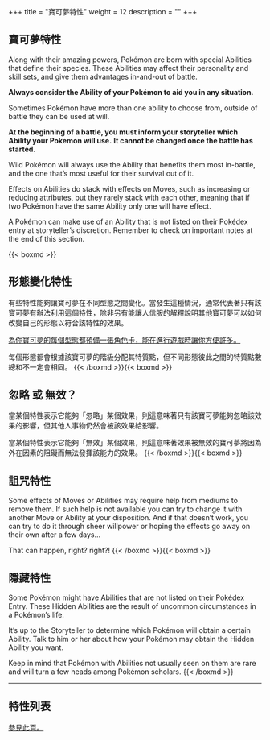 +++
title = "寶可夢特性"
weight = 12
description = ""
+++
## 寶可夢特性
Along with their amazing powers, Pokémon are born with special Abilities that define their species. 
These Abilities may affect their personality and skill sets, and give them advantages in-and-out of battle.

**Always consider the Ability of your Pokémon to aid you in any situation.**
 
Sometimes  Pokémon  have  more  than  one  ability  to choose from, outside of battle they can be used at will.

**At  the  beginning  of  a  battle,  you  must  inform  your  storyteller which Ability your Pokemon will use.**
**It cannot be changed once the battle has started.**

Wild Pokémon will always use the Ability that benefits them most in-battle, and the one that’s most useful for their survival out of it.

Effects on Abilities do stack with effects on Moves, such as increasing or reducing attributes, but they rarely stack with each other, meaning that if two Pokémon have the same Ability only one will have effect.  

A Pokémon can make use of an Ability that is not listed on their Pokédex entry at storyteller’s discretion.
Remember to check on important notes at the end of this section.

{{< boxmd >}}
## 形態變化特性
有些特性能夠讓寶可夢在不同型態之間變化。當發生這種情況，通常代表著只有該寶可夢有辦法利用這個特性，除非另有能讓人信服的解釋說明其他寶可夢可以如何改變自己的形態以符合該特性的效果。

<u>為你寶可夢的每個型態都預備一張角色卡，能在進行遊戲時讓你方便許多。</u>

每個形態都會根據該寶可夢的階級分配其特質點，但不同形態彼此之間的特質點數總和不一定會相同。
{{< /boxmd >}}{{< boxmd >}}
## 忽略 或 無效？
當某個特性表示它能夠「忽略」某個效果，則這意味著只有該寶可夢能夠忽略該效果的影響，但其他人事物仍然會被該效果給影響。

當某個特性表示它能夠「無效」某個效果，則這意味著效果被無效的寶可夢將因為外在因素的阻礙而無法發揮該能力的效果。
{{< /boxmd >}}{{< boxmd >}}
## 詛咒特性
Some  effects  of  Moves  or Abilities  may require  help  from  mediums  to  remove them.  If  such  help  is  not  available  you can try to change it with another Move or  Ability  at  your  disposition.  And  if  that doesn’t work, you can try to do it through sheer  willpower  or  hoping  the  effects  go away on their own after a few days...

That can happen, right? right?!
{{< /boxmd >}}{{< boxmd >}}
## 隱藏特性
Some  Pokémon  might  have  Abilities  that are not listed on their Pokédex Entry.
These  Hidden  Abilities  are  the  result  of  uncommon  circumstances  in  a  Pokémon’s life.

It’s up to the Storyteller to determine which Pokémon will obtain a certain Ability. Talk to him or her about how your Pokémon may obtain the Hidden Ability you want.

Keep  in  mind  that  Pokémon  with Abilities not usually seen on them are rare and will turn a few heads among Pokémon scholars.
{{< /boxmd >}}

---
## 特性列表
<a href="#">參見此頁。</a>